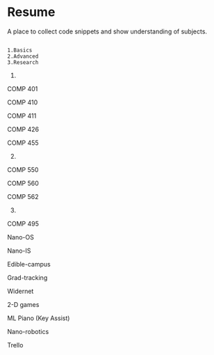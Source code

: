 # Resume
A place to collect code snippets and show understanding of subjects.

~~~~~~~~~~~~~~~~~~~~~~~~~~~~~~~~~~~~~~~~~~~~~~~~~~~~~~~~~~~~~~~~~~~~~~~~~~~~~~

1.Basics
2.Advanced
3.Research

~~~~~~~~~~~~~~~~~~~~~~~~~~~~~~~~~~~~~~~~~~~~~~~~~~~~~~~~~~~~~~~~~~~~~~~~~~~~~~

1.

COMP 401

COMP 410

COMP 411

COMP 426

COMP 455

2.

COMP 550

COMP 560

COMP 562

3.

COMP 495

Nano-OS

Nano-IS

Edible-campus

Grad-tracking

Widernet

2-D games

ML Piano (Key Assist)

Nano-robotics

Trello
